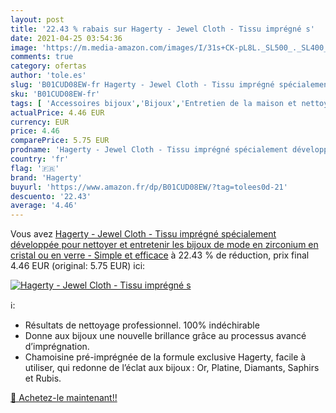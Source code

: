 ```yaml
---
layout: post
title: '22.43 % rabais sur Hagerty - Jewel Cloth - Tissu imprégné s'
date: 2021-04-25 03:54:36
image: 'https://m.media-amazon.com/images/I/31s+CK-pL8L._SL500_._SL400_.jpg'
comments: true
category: ofertas
author: 'tole.es'
slug: 'B01CUD08EW-fr Hagerty - Jewel Cloth - Tissu imprégné spécialement...'
sku: 'B01CUD08EW-fr'
tags: [ 'Accessoires bijoux','Bijoux','Entretien de la maison et nettoyage','Epicerie','Nettoyage et entretien de bijoux','hagerty','Épicerie', ]
actualPrice: 4.46 EUR
currency: EUR
price: 4.46
comparePrice: 5.75 EUR
prodname: 'Hagerty - Jewel Cloth - Tissu imprégné spécialement développée pour nettoyer et entretenir les bijoux de mode en zirconium  en cristal ou en verre - Simple et efficace'
country: 'fr'
flag: '🇫🇷'
brand: 'Hagerty'
buyurl: 'https://www.amazon.fr/dp/B01CUD08EW/?tag=tolees0d-21'
descuento: '22.43'
average: '4.46'
---
```


Vous avez [Hagerty - Jewel Cloth - Tissu imprégné spécialement développée pour nettoyer et entretenir les bijoux de mode en zirconium  en cristal ou en verre - Simple et efficace](https://www.amazon.fr/dp/B01CUD08EW/?tag=tolees0d-21)  à  22.43 % de réduction, prix final  4.46 EUR (original: 5.75 EUR) ici:

[![Hagerty - Jewel Cloth - Tissu imprégné s](https://m.media-amazon.com/images/I/31s+CK-pL8L._SL500_._SL400_.jpg)](https://www.amazon.fr/dp/B01CUD08EW/?tag=tolees0d-21)

ℹ️:

- Résultats de nettoyage professionnel. 100% indéchirable
- Donne aux bijoux une nouvelle brillance grâce au processus avancé d’imprégnation.
- Chamoisine pré-imprégnée de la formule exclusive Hagerty, facile à utiliser, qui redonne de l’éclat aux bijoux : Or, Platine, Diamants, Saphirs et Rubis.

[🛒 Achetez-le maintenant!!](https://www.amazon.fr/dp/B01CUD08EW/?tag=tolees0d-21)
